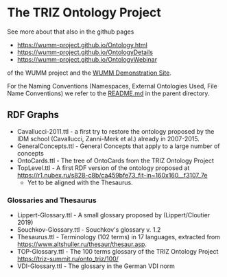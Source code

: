 # The TRIZ Ontology Project

See more about that also in the github pages
* <https://wumm-project.github.io/Ontology.html>
* <https://wumm-project.github.io/OntologyDetails>
* <https://wumm-project.github.io/OntologyWebinar>

of the WUMM project and the
[WUMM Demonstration Site](http://wumm.uni-leipzig.de/index.php).

For the Naming Conventions (Namespaces, External Ontologies Used, File Name
Conventions) we refer to the [README.md](../README.md) in the parent
directory.

## RDF Graphs

* Cavallucci-2011.ttl - a first try to restore the ontology proposed by the
  IDM school (Cavallucci, Zanni-Merk et al.) already in 2007-2015.
* GeneralConcepts.ttl - General Concepts that apply to a large number of concepts
* OntoCards.ttl - The tree of OntoCards from the TRIZ Ontology Project
* TopLevel.ttl - A first RDF version of the ontology proposed at
  <https://r1.nubex.ru/s828-c8b/ca459bfe73_fit-in~160x160__f3107_7e>
  * Yet to be aligned with the Thesaurus.

### Glossaries and Thesaurus

* Lippert-Glossary.ttl - A small glossary proposed by (Lippert/Cloutier 2019) 
* Souchkov-Glossary.ttl - Souchkov's glossary v. 1.2
* Thesaurus.ttl - Terminology (102 terms) in 17 languages, extracted from
  <https://www.altshuller.ru/thesaur/thesaur.asp>.
* TOP-Glossary.ttl - The 100 terms glossary of the TRIZ Ontology Project
  <https://triz-summit.ru/onto_triz/100/> 
* VDI-Glossary.ttl - The glossary in the German VDI norm

